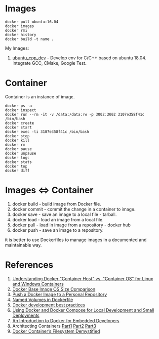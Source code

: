 # Images
```
docker pull ubuntu:16.04
docker images
docker rmi
docker history
docker build -t name .
```
My Images:
1. [ubuntu_cpp_dev](https://hub.docker.com/r/verigy/ubuntu_cpp_dev/) - Develop env for C/C++ based on ubuntu 18.04. Integrate GCC, CMake, Google Test.


# Container
Container is an instance of image.
```
docker ps -a
docker inspect
docker run --rm -it -v /data:/data:rw -p 3002:3002 3107e358f41c /bin/bash
docker create
docker start
docker exec -ti 3107e358f41c /bin/bash
docker stop
docker kill
docker rm
docker pause
docker unpause
docker logs
docker stats
docker top
docker diff
```

# Images <=> Container
1. docker build - build image from Docker file.
2. docker commit - commit the change in a container to image.
3. docker save - save an image to a local file - tarball.
4. docker load - load an image from a local file.
5. docker pull - load in image from a repository - docker hub
6. docker push - save an image to a repository.

it is better to use Dockerfiles to manage images in a documented and maintainable way. 

# References
1. [Understanding Docker "Container Host" vs. "Container OS" for Linux and Windows Containers](http://www.floydhilton.com/docker/2017/03/31/Docker-ContainerHost-vs-ContainerOS-Linux-Windows.html)
2. [Docker Base Image OS Size Comparison](https://www.brianchristner.io/docker-image-base-os-size-comparison/)
3. [Push a Docker Image to a Personal Repository](http://karlcode.owtelse.com/blog/2017/01/25/push-a-docker-image-to-personal-repository/)
4. [Named Volumes in Dockerfile](https://github.com/moby/moby/issues/30647)
5. [Docker development best practices](https://docs.docker.com/develop/dev-best-practices/)
6. [Using Docker and Docker Compose for Local Development and Small Deployments](https://www.codementor.io/jquacinella/docker-and-docker-compose-for-local-development-and-small-deployments-ph4p434gb)
7. [An Introduction to Docker for Embedded Developers](https://blog.feabhas.com/2017/09/introduction-docker-embedded-developers-part-1-getting-started/)
8. Architecting Containers [Part1](https://rhelblog.redhat.com/2015/07/29/architecting-containers-part-1-user-space-vs-kernel-space/) [Part2](https://rhelblog.redhat.com/2015/09/17/architecting-containers-part-2-why-the-user-space-matters-2/) [Part3](https://rhelblog.redhat.com/2015/11/10/architecting-containers-part-3-how-the-user-space-affects-your-application/)
9. [Docker Container’s Filesystem Demystified](https://medium.com/@nagarwal/docker-containers-filesystem-demystified-b6ed8112a04a)

